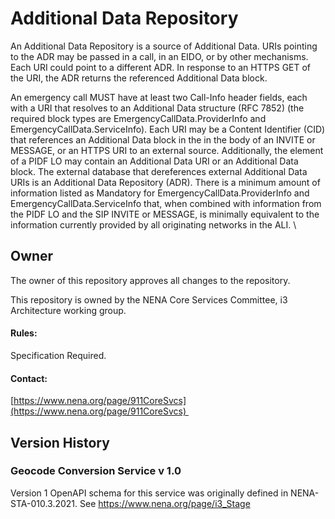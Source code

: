 # Additional Data Repository

An Additional Data Repository is a source of Additional Data. URIs pointing to the ADR may be passed in a call, in an EIDO, or by other mechanisms. Each URI could point to a different ADR. In response to an HTTPS GET of the URI, the ADR returns the referenced Additional Data block.

An emergency call MUST have at least two  Call-Info header fields, each with a URI that resolves to an Additional Data structure (RFC 7852) \(the required block types are EmergencyCallData.ProviderInfo and EmergencyCallData.ServiceInfo). Each URI may be a Content Identifier (CID) that references an Additional Data block in the in the body of an INVITE or MESSAGE, or an HTTPS URI to an external source. Additionally, the <provided-by> element of a PIDF LO may contain an Additional Data URI or an Additional Data block. The external database that dereferences external Additional Data URIs is an Additional Data Repository (ADR). There is a minimum amount of information listed as Mandatory for EmergencyCallData.ProviderInfo and EmergencyCallData.ServiceInfo that, when combined with information from the PIDF LO and the SIP INVITE or MESSAGE, is minimally equivalent to the information currently provided by all originating networks in the ALI. \

## Owner

The owner of this repository approves all changes to the repository. 

This repository is owned by the NENA Core Services Committee, i3 Architecture working group.

#### Rules:

Specification Required. 

#### Contact:

[https://www.nena.org/page/911CoreSvcs](https://www.nena.org/page/911CoreSvcs) 

## Version History

### Geocode Conversion Service v 1.0

Version 1 OpenAPI schema for this service was originally defined in NENA-STA-010.3.2021. See https://www.nena.org/page/i3_Stage
